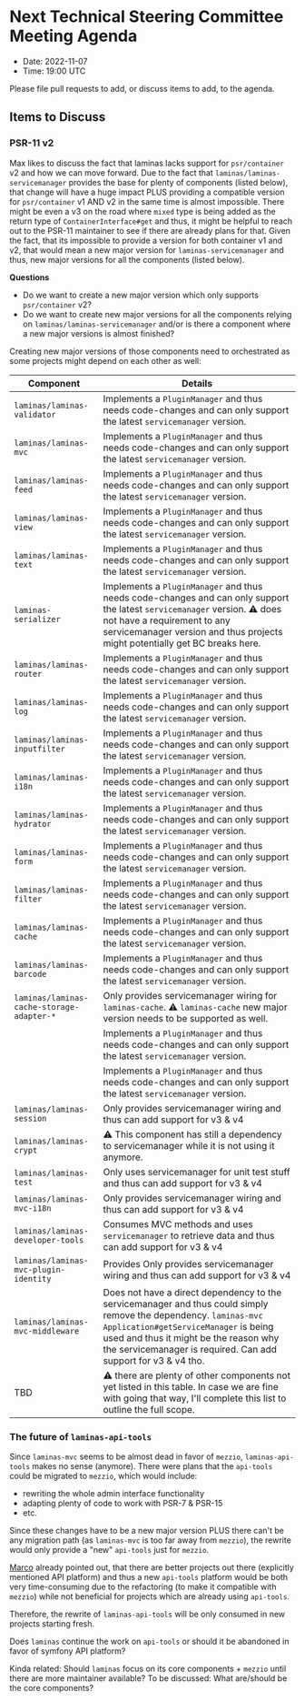# Next Technical Steering Committee Meeting Agenda

- Date: 2022-11-07
- Time: 19:00 UTC

Please file pull requests to add, or discuss items to add, to the agenda.

## Items to Discuss

### PSR-11 v2

Max likes to discuss the fact that laminas lacks support for `psr/container` v2 and how we can move forward.
Due to the fact that `laminas/laminas-servicemanager` provides the base for plenty of components (listed below), that change will have a huge impact PLUS providing a compatible version for `psr/container` v1 AND v2 in the same time is almost impossible. There might be even a v3 on the road where `mixed` type is being added as the return type of `ContainerInterface#get` and thus, it might be helpful to reach out to the PSR-11 maintainer to see if there are already plans for that. Given the fact, that its impossible to provide a version for both container v1 and v2, that would mean a new major version for `laminas-servicemanager` and thus, new major versions for all the components (listed below).

**Questions**
- Do we want to create a new major version which only supports `psr/container` v2?
- Do we want to create new major versions for all the components relying on `laminas/laminas-servicemanager` and/or is there a component where a new major versions is almost finished?

Creating new major versions of those components need to orchestrated as some projects might depend on each other as well:

| Component                                 | Details                                                                                                                                                                                                                                                               |
|-------------------------------------------|-----------------------------------------------------------------------------------------------------------------------------------------------------------------------------------------------------------------------------------------------------------------------|
| `laminas/laminas-validator`               | Implements a `PluginManager` and thus needs code-changes and can only support the latest `servicemanager` version.                                                                                                                                                    |
| `laminas/laminas-mvc`                     | Implements a `PluginManager` and thus needs code-changes and can only support the latest `servicemanager` version.                                                                                                                                                    |
| `laminas/laminas-feed`                    | Implements a `PluginManager` and thus needs code-changes and can only support the latest `servicemanager` version.                                                                                                                                                    |
| `laminas/laminas-view`                    | Implements a `PluginManager` and thus needs code-changes and can only support the latest `servicemanager` version.                                                                                                                                                    |
| `laminas/laminas-text`                    | Implements a `PluginManager` and thus needs code-changes and can only support the latest `servicemanager` version.                                                                                                                                                    |
| `laminas-serializer`                      | Implements a `PluginManager` and thus needs code-changes and can only support the latest `servicemanager` version. :warning: does not have a requirement to any servicemanager version and thus projects might potentially get BC breaks here.                        |
| `laminas/laminas-router`                  | Implements a `PluginManager` and thus needs code-changes and can only support the latest `servicemanager` version.                                                                                                                                                    |
| `laminas/laminas-log`                     | Implements a `PluginManager` and thus needs code-changes and can only support the latest `servicemanager` version.                                                                                                                                                    |
| `laminas/laminas-inputfilter`             | Implements a `PluginManager` and thus needs code-changes and can only support the latest `servicemanager` version.                                                                                                                                                    |
| `laminas/laminas-i18n`                    | Implements a `PluginManager` and thus needs code-changes and can only support the latest `servicemanager` version.                                                                                                                                                    |
| `laminas/laminas-hydrator`                | Implements a `PluginManager` and thus needs code-changes and can only support the latest `servicemanager` version.                                                                                                                                                    |
| `laminas/laminas-form`                    | Implements a `PluginManager` and thus needs code-changes and can only support the latest `servicemanager` version.                                                                                                                                                    |
| `laminas/laminas-filter`                  | Implements a `PluginManager` and thus needs code-changes and can only support the latest `servicemanager` version.                                                                                                                                                    |
| `laminas/laminas-cache`                   | Implements a `PluginManager` and thus needs code-changes and can only support the latest `servicemanager` version.                                                                                                                                                    |
| `laminas/laminas-barcode`                 | Implements a `PluginManager` and thus needs code-changes and can only support the latest `servicemanager` version.                                                                                                                                                    |
| `laminas/laminas-cache-storage-adapter-*` | Only provides servicemanager wiring for `laminas-cache`. :warning: `laminas-cache` new major version needs to be supported as well.                                                                                                                                   |
|                                           | Implements a `PluginManager` and thus needs code-changes and can only support the latest `servicemanager` version.                                                                                                                                                    |
|                                           | Implements a `PluginManager` and thus needs code-changes and can only support the latest `servicemanager` version.                                                                                                                                                    |
| `laminas/laminas-session`                 | Only provides servicemanager wiring and thus can add support for v3 & v4                                                                                                                                                                                              |
| `laminas/laminas-crypt`                   | :warning: This component has still a dependency to servicemanager while it is not using it anymore.                                                                                                                                                                   |
| `laminas/laminas-test`                    | Only uses servicemanager for unit test stuff and thus can add support for v3 & v4                                                                                                                                                                                     |
| `laminas/laminas-mvc-i18n`                | Only provides servicemanager wiring and thus can add support for v3 & v4                                                                                                                                                                                              |
| `laminas/laminas-developer-tools`         | Consumes MVC methods and uses `servicemanager` to retrieve data and thus can add support for v3 & v4                                                                                                                                                                  |
| `laminas/laminas-mvc-plugin-identity`     | Provides Only provides servicemanager wiring and thus can add support for v3 & v4                                                                                                                                                                                     |
| `laminas/laminas-mvc-middleware`          | Does not have a direct dependency to the servicemanager and thus could simply remove the dependency. `laminas-mvc` `Application#getServiceManager` is being used and thus it might be the reason why the servicemanager is required. Can add support for v3 & v4 tho. |
| TBD                                       | :warning: there are plenty of other components not yet listed in this table. In case we are fine with going that way, I'll complete this list to outline the full scope.                                                                                              |


### The future of `laminas-api-tools`

Since `laminas-mvc` seems to be almost dead in favor of `mezzio`, `laminas-api-tools` makes no sense (anymore). There were plans that the `api-tools` could be migrated to `mezzio`, which would include:

- rewriting the whole admin interface functionality
- adapting plenty of code to work with PSR-7 & PSR-15
- etc.

Since these changes have to be a new major version PLUS there can't be any migration path (as `laminas-mvc` is too far away from `mezzio`), the rewrite would only provide a "new" `api-tools` just for `mezzio`.

[Marco](https://github.com/Ocramius) already pointed out, that there are better projects out there (explicitly mentioned API platform) and thus a new `api-tools` platform would be both very time-consuming due to the refactoring (to make it compatible with `mezzio`) while not beneficial for projects which are already using `api-tools`.

Therefore, the rewrite of `laminas-api-tools` will be only consumed in new projects starting fresh.

Does `laminas` continue the work on `api-tools` or should it be abandoned in favor of symfony API platform?

Kinda related: Should `laminas` focus on its core components + `mezzio` until there are more maintainer available? To be discussed: What are/should be the core components?
